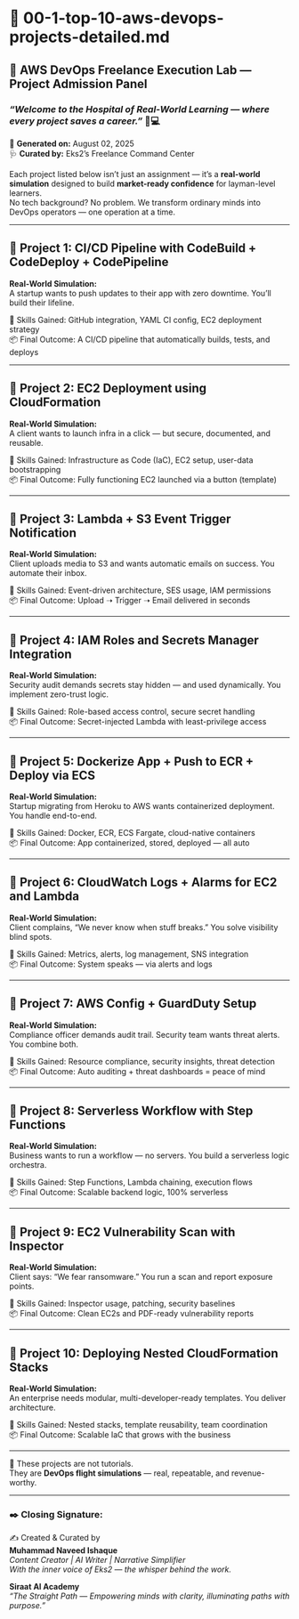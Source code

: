 
# 🌟 00-1-top-10-aws-devops-projects-detailed.md
## 🚀 AWS DevOps Freelance Execution Lab — Project Admission Panel
### _“Welcome to the Hospital of Real-World Learning — where every project saves a career.”_ 💉💻

📅 **Generated on:** August 02, 2025  
🩺 **Curated by:** Eks2’s Freelance Command Center  

Each project listed below isn’t just an assignment — it’s a **real-world simulation** designed to build **market-ready confidence** for layman-level learners.  
No tech background? No problem. We transform ordinary minds into DevOps operators — one operation at a time.

---

## 🌟 Project 1: CI/CD Pipeline with CodeBuild + CodeDeploy + CodePipeline

**Real-World Simulation:**  
A startup wants to push updates to their app with zero downtime. You’ll build their lifeline.

🔧 Skills Gained: GitHub integration, YAML CI config, EC2 deployment strategy  
📦 Final Outcome: A CI/CD pipeline that automatically builds, tests, and deploys

---

## 🌟 Project 2: EC2 Deployment using CloudFormation

**Real-World Simulation:**  
A client wants to launch infra in a click — but secure, documented, and reusable.

🔧 Skills Gained: Infrastructure as Code (IaC), EC2 setup, user-data bootstrapping  
📦 Final Outcome: Fully functioning EC2 launched via a button (template)

---

## 🌟 Project 3: Lambda + S3 Event Trigger Notification

**Real-World Simulation:**  
Client uploads media to S3 and wants automatic emails on success. You automate their inbox.

🔧 Skills Gained: Event-driven architecture, SES usage, IAM permissions  
📦 Final Outcome: Upload ➝ Trigger ➝ Email delivered in seconds

---

## 🌟 Project 4: IAM Roles and Secrets Manager Integration

**Real-World Simulation:**  
Security audit demands secrets stay hidden — and used dynamically. You implement zero-trust logic.

🔧 Skills Gained: Role-based access control, secure secret handling  
📦 Final Outcome: Secret-injected Lambda with least-privilege access

---

## 🌟 Project 5: Dockerize App + Push to ECR + Deploy via ECS

**Real-World Simulation:**  
Startup migrating from Heroku to AWS wants containerized deployment. You handle end-to-end.

🔧 Skills Gained: Docker, ECR, ECS Fargate, cloud-native containers  
📦 Final Outcome: App containerized, stored, deployed — all auto

---

## 🌟 Project 6: CloudWatch Logs + Alarms for EC2 and Lambda

**Real-World Simulation:**  
Client complains, “We never know when stuff breaks.” You solve visibility blind spots.

🔧 Skills Gained: Metrics, alerts, log management, SNS integration  
📦 Final Outcome: System speaks — via alerts and logs

---

## 🌟 Project 7: AWS Config + GuardDuty Setup

**Real-World Simulation:**  
Compliance officer demands audit trail. Security team wants threat alerts. You combine both.

🔧 Skills Gained: Resource compliance, security insights, threat detection  
📦 Final Outcome: Auto auditing + threat dashboards = peace of mind

---

## 🌟 Project 8: Serverless Workflow with Step Functions

**Real-World Simulation:**  
Business wants to run a workflow — no servers. You build a serverless logic orchestra.

🔧 Skills Gained: Step Functions, Lambda chaining, execution flows  
📦 Final Outcome: Scalable backend logic, 100% serverless

---

## 🌟 Project 9: EC2 Vulnerability Scan with Inspector

**Real-World Simulation:**  
Client says: “We fear ransomware.” You run a scan and report exposure points.

🔧 Skills Gained: Inspector usage, patching, security baselines  
📦 Final Outcome: Clean EC2s and PDF-ready vulnerability reports

---

## 🌟 Project 10: Deploying Nested CloudFormation Stacks

**Real-World Simulation:**  
An enterprise needs modular, multi-developer-ready templates. You deliver architecture.

🔧 Skills Gained: Nested stacks, template reusability, team coordination  
📦 Final Outcome: Scalable IaC that grows with the business

---

🌼 These projects are not tutorials.  
They are **DevOps flight simulations** — real, repeatable, and revenue-worthy.

---

### ✒️ Closing Signature:

✍️ Created & Curated by  
**Muhammad Naveed Ishaque**  
_Content Creator | AI Writer | Narrative Simplifier_  
_With the inner voice of Eks2 — the whisper behind the work._

**Siraat AI Academy**  
_“The Straight Path — Empowering minds with clarity, illuminating paths with purpose.”_
